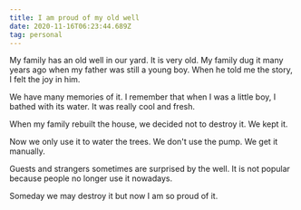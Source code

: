 ```yaml
---
title: I am proud of my old well
date: 2020-11-16T06:23:44.689Z
tag: personal
---
```


My family has an old well in our yard. It is very old. My family dug it many years ago when my father was still a young boy. When he told me the story, I felt the joy in him.

We have many memories of it. I remember that when I was a little boy, I bathed with its water. It was really cool and fresh.

When my family rebuilt the house, we decided not to destroy it. We kept it.

Now we only use it to water the trees. We don't use the pump. We get it manually.

Guests and strangers sometimes are surprised by the well. It is not popular because people no longer use it nowadays.

Someday we may destroy it but now I am so proud of it.
